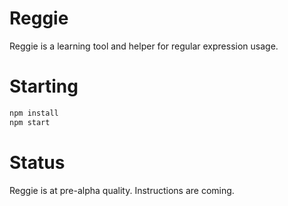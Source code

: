 # Reggie

Reggie is a learning tool and helper for regular expression usage.

# Starting

```bash
npm install
npm start
```

# Status

Reggie is at pre-alpha quality.  Instructions are coming.